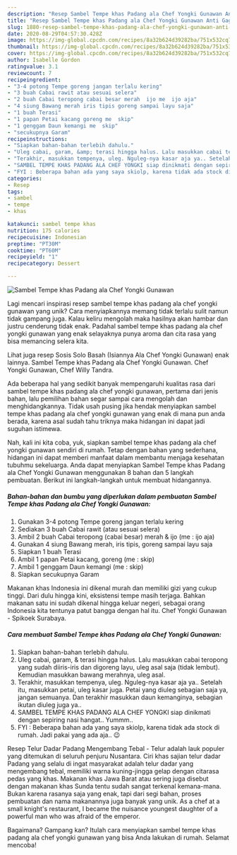 ```yaml
---
description: "Resep Sambel Tempe khas Padang ala Chef Yongki Gunawan Anti Gagal"
title: "Resep Sambel Tempe khas Padang ala Chef Yongki Gunawan Anti Gagal"
slug: 1880-resep-sambel-tempe-khas-padang-ala-chef-yongki-gunawan-anti-gagal
date: 2020-08-29T04:57:30.428Z
image: https://img-global.cpcdn.com/recipes/8a32b624d39282ba/751x532cq70/sambel-tempe-khas-padang-ala-chef-yongki-gunawan-foto-resep-utama.jpg
thumbnail: https://img-global.cpcdn.com/recipes/8a32b624d39282ba/751x532cq70/sambel-tempe-khas-padang-ala-chef-yongki-gunawan-foto-resep-utama.jpg
cover: https://img-global.cpcdn.com/recipes/8a32b624d39282ba/751x532cq70/sambel-tempe-khas-padang-ala-chef-yongki-gunawan-foto-resep-utama.jpg
author: Isabelle Gordon
ratingvalue: 3.1
reviewcount: 7
recipeingredient:
- "3-4 potong Tempe goreng jangan terlalu kering"
- "3 buah Cabai rawit atau sesuai selera"
- "2 buah Cabai teropong cabai besar merah  ijo me  ijo aja"
- "4 siung Bawang merah iris tipis goreng sampai layu saja"
- "1 buah Terasi"
- "1 papan Petai kacang goreng me  skip"
- "1 genggam Daun kemangi me  skip"
- "secukupnya Garam"
recipeinstructions:
- "Siapkan bahan-bahan terlebih dahulu."
- "Uleg cabai, garam, &amp; terasi hingga halus. Lalu masukkan cabai teropong yang sudah diiris-iris dan digoreng layu, uleg asal saja (tidak lembut). Kemudian masukkan bawang merahnya, uleg asal."
- "Terakhir, masukkan tempenya, uleg. Nguleg-nya kasar aja ya.. Setelah itu, masukkan petai, uleg kasar juga. Petai yang diuleg sebagian saja ya, jangan semuanya. Dan terakhir masukkan daun kemanginya, sebagian ikutan diuleg juga ya.."
- "SAMBEL TEMPE KHAS PADANG ALA CHEF YONGKI siap dinikmati dengan sepiring nasi hangat.. Yummm.."
- "FYI : Beberapa bahan ada yang saya skiolp, karena tidak ada stock di rumah. Jadi pakai yang ada aja.. 😉"
categories:
- Resep
tags:
- sambel
- tempe
- khas

katakunci: sambel tempe khas 
nutrition: 175 calories
recipecuisine: Indonesian
preptime: "PT30M"
cooktime: "PT60M"
recipeyield: "1"
recipecategory: Dessert

---
```



![Sambel Tempe khas Padang ala Chef Yongki Gunawan](https://img-global.cpcdn.com/recipes/8a32b624d39282ba/751x532cq70/sambel-tempe-khas-padang-ala-chef-yongki-gunawan-foto-resep-utama.jpg)

Lagi mencari inspirasi resep sambel tempe khas padang ala chef yongki gunawan yang unik? Cara menyiapkannya memang tidak terlalu sulit namun tidak gampang juga. Kalau keliru mengolah maka hasilnya akan hambar dan justru cenderung tidak enak. Padahal sambel tempe khas padang ala chef yongki gunawan yang enak selayaknya punya aroma dan cita rasa yang bisa memancing selera kita.

Lihat juga resep Sosis Solo Basah (Isiannya Ala Chef Yongki Gunawan) enak lainnya. Sambel Tempe khas Padang ala Chef Yongki Gunawan. Chef Yongki Gunawan, Chef Willy Tandra.

Ada beberapa hal yang sedikit banyak mempengaruhi kualitas rasa dari sambel tempe khas padang ala chef yongki gunawan, pertama dari jenis bahan, lalu pemilihan bahan segar sampai cara mengolah dan menghidangkannya. Tidak usah pusing jika hendak menyiapkan sambel tempe khas padang ala chef yongki gunawan yang enak di mana pun anda berada, karena asal sudah tahu triknya maka hidangan ini dapat jadi suguhan istimewa.


Nah, kali ini kita coba, yuk, siapkan sambel tempe khas padang ala chef yongki gunawan sendiri di rumah. Tetap dengan bahan yang sederhana, hidangan ini dapat memberi manfaat dalam membantu menjaga kesehatan tubuhmu sekeluarga. Anda dapat menyiapkan Sambel Tempe khas Padang ala Chef Yongki Gunawan menggunakan 8 bahan dan 5 langkah pembuatan. Berikut ini langkah-langkah untuk membuat hidangannya.

<!--inarticleads1-->

##### Bahan-bahan dan bumbu yang diperlukan dalam pembuatan Sambel Tempe khas Padang ala Chef Yongki Gunawan:

1. Gunakan 3-4 potong Tempe goreng jangan terlalu kering
1. Sediakan 3 buah Cabai rawit (atau sesuai selera)
1. Ambil 2 buah Cabai teropong (cabai besar) merah &amp; ijo (me : ijo aja)
1. Gunakan 4 siung Bawang merah, iris tipis, goreng sampai layu saja
1. Siapkan 1 buah Terasi
1. Ambil 1 papan Petai kacang, goreng (me : skip)
1. Ambil 1 genggam Daun kemangi (me : skip)
1. Siapkan secukupnya Garam


Makanan khas Indonesia ini dikenal murah dan memiliki gizi yang cukup tinggi. Dari dulu hingga kini, eksistensi tempe masih terjaga. Bahkan makanan satu ini sudah dikenal hingga keluar negeri, sebagai orang Indonesia kita tentunya patut bangga dengan hal itu. Chef Yongki Gunawan - Spikoek Surabaya. 

<!--inarticleads2-->

##### Cara membuat Sambel Tempe khas Padang ala Chef Yongki Gunawan:

1. Siapkan bahan-bahan terlebih dahulu.
1. Uleg cabai, garam, &amp; terasi hingga halus. Lalu masukkan cabai teropong yang sudah diiris-iris dan digoreng layu, uleg asal saja (tidak lembut). Kemudian masukkan bawang merahnya, uleg asal.
1. Terakhir, masukkan tempenya, uleg. Nguleg-nya kasar aja ya.. Setelah itu, masukkan petai, uleg kasar juga. Petai yang diuleg sebagian saja ya, jangan semuanya. Dan terakhir masukkan daun kemanginya, sebagian ikutan diuleg juga ya..
1. SAMBEL TEMPE KHAS PADANG ALA CHEF YONGKI siap dinikmati dengan sepiring nasi hangat.. Yummm..
1. FYI : Beberapa bahan ada yang saya skiolp, karena tidak ada stock di rumah. Jadi pakai yang ada aja.. 😉


Resep Telur Dadar Padang Mengembang Tebal - Telur adalah lauk populer yang ditemukan di seluruh penjuru Nusantara. Ciri khas sajian telur dadar Padang yang selalu di ingat masyarakat adalah telur dadar yang mengembang tebal, memiliki warna kuning-jingga gelap dengan citarasa pedas yang khas. Makanan khas Jawa Barat atau sering juga disebut dengan makanan khas Sunda tentu sudah sangat terkenal kemana-mana. Bukan karena rasanya saja yang enak, tapi dari segi bahan, proses pembuatan dan nama makanannya juga banyak yang unik. As a chef at a small knight&#39;s restaurant, I became the nuisance youngest daughter of a powerful man who was afraid of the emperor. 

Bagaimana? Gampang kan? Itulah cara menyiapkan sambel tempe khas padang ala chef yongki gunawan yang bisa Anda lakukan di rumah. Selamat mencoba!
